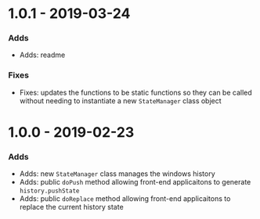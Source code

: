 # 1.0.1 - 2019-03-24

### Adds

- Adds: readme

### Fixes

- Fixes: updates the functions to be static functions so they can be called without needing to instantiate a new `StateManager` class object

# 1.0.0 - 2019-02-23

### Adds

- Adds: new `StateManager` class manages the windows history
- Adds: public `doPush` method allowing front-end applicaitons to generate `history.pushState`
- Adds: public `doReplace` method allowing front-end applicaitons to replace the current history state